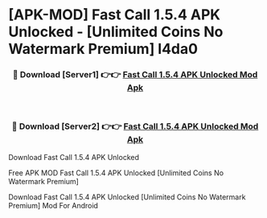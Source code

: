 # [APK-MOD] Fast Call 1.5.4 APK Unlocked - [Unlimited Coins No Watermark Premium] l4da0



<div align="center">
<h3>🔴 Download [Server1] 👉👉 <a href="https://momento.my/?title=Fast_Call_1.5.4_APK_Unlocked">Fast Call 1.5.4 APK Unlocked Mod Apk</a></h3><br>

<h3>🔴 Download [Server2] 👉👉 <a href="https://momento.my/?title=Fast_Call_1.5.4_APK_Unlocked">Fast Call 1.5.4 APK Unlocked Mod Apk</a></h3>
</div>



Download Fast Call 1.5.4 APK Unlocked 

Free APK MOD Fast Call 1.5.4 APK Unlocked [Unlimited Coins No Watermark Premium]

Download Fast Call 1.5.4 APK Unlocked [Unlimited Coins No Watermark Premium] Mod For Android

